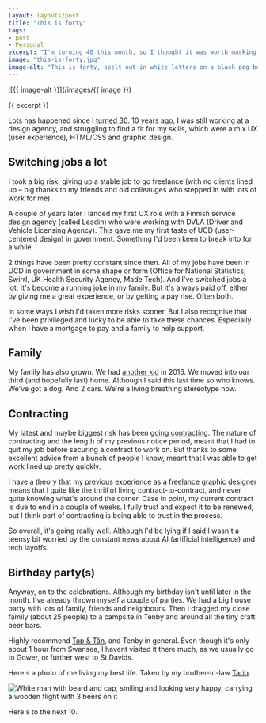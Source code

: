 ```yaml
---
layout: layouts/post
title: "This is forty"
tags:
- post
- Personal
excerpt: "I'm turning 40 this month, so I thought it was worth marking it with a blog post"
image: "this-is-forty.jpg"
image-alt: "This is forty, spelt out in white letters on a black peg board"
---
```


![{{ image-alt }}](/images/{{ image }})

{{ excerpt }}

Lots has happened since [I turned 30](/blog/30-things-done-before-im-30/). 10 years ago, I was still working at a design agency, and struggling to find a fit for my skills, which were a mix UX (user experience), HTML/CSS and graphic design.

## Switching jobs a lot

I took a big risk, giving up a stable job to go freelance (with no clients lined up – big thanks to my friends and old colleauges who stepped in with lots of work for me).

A couple of years later I landed my first UX role with a Finnish service design agency (called Leadin) who were working with DVLA (Driver and Vehicle Licensing Agency). This gave me my first taste of UCD (user-centered design) in government. Something I'd been keen to break into for a while.

2 things have been pretty constant since then. All of my jobs have been in UCD in government in some shape or form (Office for National Statistics, Swirrl, UK Health Security Agency, Made Tech). And I've switched jobs a lot. It's become a running joke in my family. But it's always paid off, either by giving me a great experience, or by getting a pay rise. Often both.

In some ways I wish I'd taken more risks sooner. But I also recognise that I've been privileged and lucky to be able to take these chances. Especially when I have a mortgage to pay and a family to help support.

## Family

My family has also grown. We had [another kid](/blog/sids-words/) in 2016. We moved into our third (and hopefully last) home. Although I said this last time so who knows. We've got a dog. And 2 cars. We're a living breathing stereotype now.

## Contracting

My latest and maybe biggest risk has been [going contracting](/blog/im-going-contracting/). The nature of contracting and the length of my previous notice period, meant that I had to quit my job before securing a contract to work on. But thanks to some excellent advice from a bunch of people I know, meant that I was able to get work lined up pretty quickly.

I have a theory that my previous experience as a freelance graphic designer means that I quite like the thrill of living contract-to-contract, and never quite knowing what's around the corner. Case in point, my current contract is due to end in a couple of weeks. I fully trust and expect it to be renewed, but I think part of contracting is being able to trust in the process.

So overall, it's going really well. Although I'd be lying if I said I wasn't a teensy bit worried by the constant news about AI (artificial intelligence) and tech layoffs.

## Birthday party(s)

Anyway, on to the celebrations. Although my birthday isn't until later in the month. I've already thrown myself a couple of parties. We had a big house party with lots of family, friends and neighbours. Then I dragged my close family (about 25 people) to a campsite in Tenby and around all the tiny craft beer bars.

Highly recommend [Tap & Tân](https://www.tenbybrewingco.com/collections/tap-tan), and Tenby in general. Even though it's only about 1 hour from Swansea, I havent visited it there much, as we usually go to Gower, or further west to St Davids.

Here's a photo of me living my best life. Taken by my brother-in-law <a href="https://twitter.com/tjhossy">Tariq</a>.

![White man with beard and cap, smiling and looking very happy, carrying a wooden flight with 3 beers on it](/images/benjy-happy-place.jpeg)

Here's to the next 10.